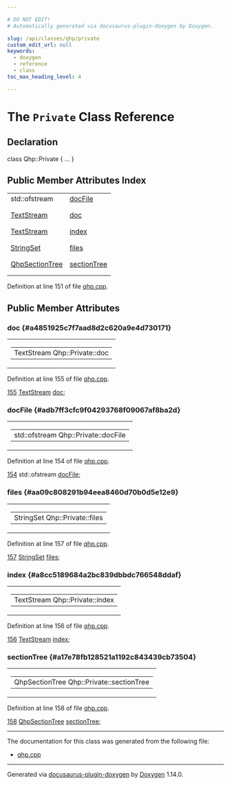 ```yaml
---

# DO NOT EDIT!
# Automatically generated via docusaurus-plugin-doxygen by Doxygen.

slug: /api/classes/qhp/private
custom_edit_url: null
keywords:
  - doxygen
  - reference
  - class
toc_max_heading_level: 4

---
```


<div class="doxyPage">

# The `Private` Class Reference



## Declaration

<div class="doxyDeclaration">
class Qhp::Private { ... }
</div>

## Public Member Attributes Index

<table class="doxyMembersIndex">

<tr class="doxyMemberIndexItem">
<td class="doxyMemberIndexItemType" align="left" valign="top">std::ofstream</td>
<td class="doxyMemberIndexItemName" align="left" valign="top"><a href="#adb7ff3cfc9f04293768f09067af8ba2d">docFile</a></td>
</tr>
<tr class="doxyMemberIndexDescription">
<td class="doxyMemberIndexDescriptionLeft"></td>
<td class="doxyMemberIndexDescriptionRight">
</td>
</tr>
<tr class="doxyMemberIndexSeparator">
<td class="doxyMemberIndexSeparator" colspan="2"></td>
</tr>

<tr class="doxyMemberIndexItem">
<td class="doxyMemberIndexItemType" align="left" valign="top"><a href="/web-doxygen/docs/api/classes/textstream">TextStream</a></td>
<td class="doxyMemberIndexItemName" align="left" valign="top"><a href="#a4851925c7f7aad8d2c620a9e4d730171">doc</a></td>
</tr>
<tr class="doxyMemberIndexDescription">
<td class="doxyMemberIndexDescriptionLeft"></td>
<td class="doxyMemberIndexDescriptionRight">
</td>
</tr>
<tr class="doxyMemberIndexSeparator">
<td class="doxyMemberIndexSeparator" colspan="2"></td>
</tr>

<tr class="doxyMemberIndexItem">
<td class="doxyMemberIndexItemType" align="left" valign="top"><a href="/web-doxygen/docs/api/classes/textstream">TextStream</a></td>
<td class="doxyMemberIndexItemName" align="left" valign="top"><a href="#a8cc5189684a2bc839dbbdc766548ddaf">index</a></td>
</tr>
<tr class="doxyMemberIndexDescription">
<td class="doxyMemberIndexDescriptionLeft"></td>
<td class="doxyMemberIndexDescriptionRight">
</td>
</tr>
<tr class="doxyMemberIndexSeparator">
<td class="doxyMemberIndexSeparator" colspan="2"></td>
</tr>

<tr class="doxyMemberIndexItem">
<td class="doxyMemberIndexItemType" align="left" valign="top"><a href="/web-doxygen/docs/api/files/src/containers-h/#a0bc125fc346e538d66d5ea1c33428f00">StringSet</a></td>
<td class="doxyMemberIndexItemName" align="left" valign="top"><a href="#aa09c808291b94eea8460d70b0d5e12e9">files</a></td>
</tr>
<tr class="doxyMemberIndexDescription">
<td class="doxyMemberIndexDescriptionLeft"></td>
<td class="doxyMemberIndexDescriptionRight">
</td>
</tr>
<tr class="doxyMemberIndexSeparator">
<td class="doxyMemberIndexSeparator" colspan="2"></td>
</tr>

<tr class="doxyMemberIndexItem">
<td class="doxyMemberIndexItemType" align="left" valign="top"><a href="/web-doxygen/docs/api/classes/qhpsectiontree">QhpSectionTree</a></td>
<td class="doxyMemberIndexItemName" align="left" valign="top"><a href="#a17e78fb128521a1192c843439cb73504">sectionTree</a></td>
</tr>
<tr class="doxyMemberIndexDescription">
<td class="doxyMemberIndexDescriptionLeft"></td>
<td class="doxyMemberIndexDescriptionRight">
</td>
</tr>
<tr class="doxyMemberIndexSeparator">
<td class="doxyMemberIndexSeparator" colspan="2"></td>
</tr>

</table>


Definition at line 151 of file <a href="/web-doxygen/docs/api/files/src/qhp-cpp">qhp.cpp</a>.

<div class="doxySectionDef">

## Public Member Attributes

### doc {#a4851925c7f7aad8d2c620a9e4d730171}

<div class="doxyMemberItem">
<div class="doxyMemberProto">
<table class="doxyMemberLabels">
<tr class="doxyMemberLabels">
<td class="doxyMemberLabelsLeft">
<table class="doxyMemberName">
<tr>
<td class="doxyMemberName">TextStream Qhp::Private::doc</td>
</tr>
</table>
</td>
</tr>
</table>
</div>
<div class="doxyMemberDoc">



Definition at line 155 of file <a href="/web-doxygen/docs/api/files/src/qhp-cpp">qhp.cpp</a>.

<div class="doxyProgramListing">

<div class="doxyCodeLine"><span class="doxyLineNumber"><a href="#a4851925c7f7aad8d2c620a9e4d730171">155</a></span><span class="doxyLineContent"><span class="doxyHighlight">    <a href="/web-doxygen/docs/api/classes/textstream">TextStream</a> <a href="#a4851925c7f7aad8d2c620a9e4d730171">doc</a>;</span></span></div>

</div>

</div>
</div>

### docFile {#adb7ff3cfc9f04293768f09067af8ba2d}

<div class="doxyMemberItem">
<div class="doxyMemberProto">
<table class="doxyMemberLabels">
<tr class="doxyMemberLabels">
<td class="doxyMemberLabelsLeft">
<table class="doxyMemberName">
<tr>
<td class="doxyMemberName">std::ofstream Qhp::Private::docFile</td>
</tr>
</table>
</td>
</tr>
</table>
</div>
<div class="doxyMemberDoc">



Definition at line 154 of file <a href="/web-doxygen/docs/api/files/src/qhp-cpp">qhp.cpp</a>.

<div class="doxyProgramListing">

<div class="doxyCodeLine"><span class="doxyLineNumber"><a href="#adb7ff3cfc9f04293768f09067af8ba2d">154</a></span><span class="doxyLineContent"><span class="doxyHighlight">    std::ofstream <a href="#adb7ff3cfc9f04293768f09067af8ba2d">docFile</a>;</span></span></div>

</div>

</div>
</div>

### files {#aa09c808291b94eea8460d70b0d5e12e9}

<div class="doxyMemberItem">
<div class="doxyMemberProto">
<table class="doxyMemberLabels">
<tr class="doxyMemberLabels">
<td class="doxyMemberLabelsLeft">
<table class="doxyMemberName">
<tr>
<td class="doxyMemberName">StringSet Qhp::Private::files</td>
</tr>
</table>
</td>
</tr>
</table>
</div>
<div class="doxyMemberDoc">



Definition at line 157 of file <a href="/web-doxygen/docs/api/files/src/qhp-cpp">qhp.cpp</a>.

<div class="doxyProgramListing">

<div class="doxyCodeLine"><span class="doxyLineNumber"><a href="#aa09c808291b94eea8460d70b0d5e12e9">157</a></span><span class="doxyLineContent"><span class="doxyHighlight">    <a href="/web-doxygen/docs/api/files/src/containers-h/#a0bc125fc346e538d66d5ea1c33428f00">StringSet</a> <a href="#aa09c808291b94eea8460d70b0d5e12e9">files</a>;</span></span></div>

</div>

</div>
</div>

### index {#a8cc5189684a2bc839dbbdc766548ddaf}

<div class="doxyMemberItem">
<div class="doxyMemberProto">
<table class="doxyMemberLabels">
<tr class="doxyMemberLabels">
<td class="doxyMemberLabelsLeft">
<table class="doxyMemberName">
<tr>
<td class="doxyMemberName">TextStream Qhp::Private::index</td>
</tr>
</table>
</td>
</tr>
</table>
</div>
<div class="doxyMemberDoc">



Definition at line 156 of file <a href="/web-doxygen/docs/api/files/src/qhp-cpp">qhp.cpp</a>.

<div class="doxyProgramListing">

<div class="doxyCodeLine"><span class="doxyLineNumber"><a href="#a8cc5189684a2bc839dbbdc766548ddaf">156</a></span><span class="doxyLineContent"><span class="doxyHighlight">    <a href="/web-doxygen/docs/api/classes/textstream">TextStream</a> <a href="#a8cc5189684a2bc839dbbdc766548ddaf">index</a>;</span></span></div>

</div>

</div>
</div>

### sectionTree {#a17e78fb128521a1192c843439cb73504}

<div class="doxyMemberItem">
<div class="doxyMemberProto">
<table class="doxyMemberLabels">
<tr class="doxyMemberLabels">
<td class="doxyMemberLabelsLeft">
<table class="doxyMemberName">
<tr>
<td class="doxyMemberName">QhpSectionTree Qhp::Private::sectionTree</td>
</tr>
</table>
</td>
</tr>
</table>
</div>
<div class="doxyMemberDoc">



Definition at line 158 of file <a href="/web-doxygen/docs/api/files/src/qhp-cpp">qhp.cpp</a>.

<div class="doxyProgramListing">

<div class="doxyCodeLine"><span class="doxyLineNumber"><a href="#a17e78fb128521a1192c843439cb73504">158</a></span><span class="doxyLineContent"><span class="doxyHighlight">    <a href="/web-doxygen/docs/api/classes/qhpsectiontree">QhpSectionTree</a> <a href="#a17e78fb128521a1192c843439cb73504">sectionTree</a>;</span></span></div>

</div>

</div>
</div>

</div>

<hr/>

The documentation for this class was generated from the following file:

<ul>
<li><a href="/web-doxygen/docs/api/files/src/qhp-cpp">qhp.cpp</a></li>
</ul>

<hr/>

<p class="doxyGeneratedBy">Generated via <a href="https://github.com/xpack/docusaurus-plugin-doxygen">docusaurus-plugin-doxygen</a> by <a href="https://www.doxygen.nl">Doxygen</a> 1.14.0.</p>

</div>
